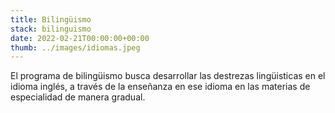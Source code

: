 ```yaml
---
title: Bilingüismo
stack: bilinguismo
date: 2022-02-21T00:00:00+00:00
thumb: ../images/idiomas.jpeg
---
```


El programa de bilingüismo busca desarrollar las destrezas lingüisticas en el idioma inglés, a través de la enseñanza en ese idioma en las materias de especialidad de manera gradual.


